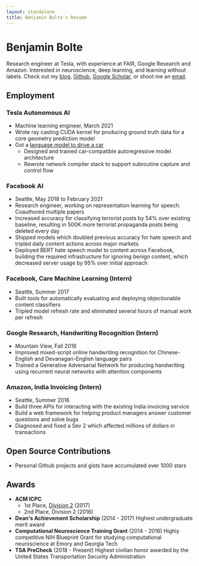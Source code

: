 ```yaml
---
layout: standalone
title: Benjamin Bolte's Resume
---
```


# Benjamin Bolte

Research engineer at Tesla, with experience at FAIR, Google Research and Amazon. Interested in neuroscience, deep learning, and learning without labels. Check out my [blog][blog-link], [Github][github-link], [Google Scholar][google-scholar], or shoot me an [email][mail-link].

## Employment

### Tesla Autonomous AI

- Machine learning engineer, March 2021
- Wrote ray casting CUDA kernel for producing ground truth data for a core geometry prediction model
- Got a [language model to drive a car](https://twitter.com/karpathy/status/1503211737046085634)
  - Designed and trained car-compatible autoregressive model architecture
  - Rewrote network compiler stack to support subroutine capture and control flow

### Facebook AI

- Seattle, May 2018 to February 2021
- Research engineer, working on representation learning for speech. Coauthored multiple papers
- Increased accuracy for classifying terrorist posts by 54% over existing baseline, resulting in 500K more terrorist propaganda posts being deleted every day
- Shipped models which doubled previous accuracy for hate speech and tripled daily content actions across major markets
- Deployed BERT hate speech model to content across Facebook, building the required infrastructure for ignoring benign content, which decreased server usage by 95% over initial approach

### Facebook, Care Machine Learning (Intern)

- Seattle, Summer 2017
- Built tools for automatically evaluating and deploying objectionable content classifiers
- Tripled model refresh rate and eliminated several hours of manual work per refresh

### Google Research, Handwriting Recognition (Intern)

- Mountain View, Fall 2016
- Improved mixed-script online handwriting recognition for Chinese-English and Devanagari-English language pairs
- Trained a Generative Adversarial Network for producing handwriting using recurrent neural networks with attention components

### Amazon, India Invoicing (Intern)

- Seattle, Summer 2016
- Build three APIs for interacting with the existing India invoicing service
- Build a web framework for helping product managers answer customer questions and solve bugs
- Diagnosed and fixed a Sev 2 which affected millions of dollars in transactions

## Open Source Contributions

- Personal Github projects and gists have accumulated over 1000 stars

## Awards

- **ACM ICPC**
  - 1st Place, [Division 2](http://seusa.vanb.org/ser2017/ser2017-results-div2.pdf) (2017)
  - 2nd Place, Division 2 (2016)
- **Dean's Achievement Scholarship** (2014 - 2017) Highest undergraduate merit award
- **Computational Neuroscience Training Grant** (2014 - 2016) Highly competitive NIH Blueprint Grant for studying computational neuroscience at Emory and Georgia Tech
- **TSA PreCheck** (2018 - Present) Highest civilian honor awarded by the United States Transportation Security Administration

[google-scholar]: https://scholar.google.com/citations?user=JEXV__kAAAAJ&hl=en
[blog-link]: https://ben.bolte.cc
[github-link]: https://github.com/codekansas
[mail-link]: mailto:public@bolte.cc
